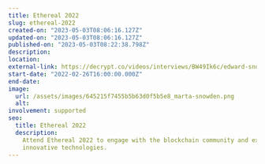```yaml
---
title: Ethereal 2022
slug: ethereal-2022
created-on: "2023-05-03T08:06:16.127Z"
updated-on: "2023-05-03T08:06:16.127Z"
published-on: "2023-05-03T08:22:38.798Z"
description:
location:
external-link: https://decrypt.co/videos/interviews/BW49Ik6c/edward-snowden-talks-governments-and-crypto-cbdcs-and-ethereum-vs-bitcoin-at-camp-ethereal
start-date: "2022-02-26T16:00:00.000Z"
end-date:
image:
  url: /assets/images/645215f7455b5b63d0f5b5e8_marta-snowden.png
  alt:
involvement: supported
seo:
  title: Ethereal 2022
  description:
    Attend Ethereal 2022 to engage with the blockchain community and explore
    innovative technologies.
---
```

